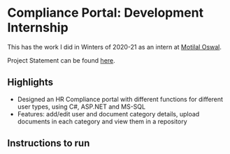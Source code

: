 # Compliance Portal: Development Internship
This has the work I did in Winters of 2020-21 as an intern at [Motilal Oswal](https://www.motilaloswal.com/).

Project Statement can be found [here](scope.pdf).  

## Highlights  
- Designed an HR Compliance portal with different functions for different user types, using C#, ASP.NET and MS-SQL  
- Features: add/edit user and document category details, upload documents in each category and view them in a repository  

## Instructions to run  
